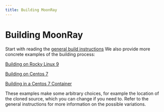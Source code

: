 ```yaml
---
title: Building MoonRay
---
```

# Building MoonRay

Start with reading the [general build instructions](general_build.md)
We also provide more concrete examples of the building process:

[Building on Rocky Linux 9](Rocky9/rocky9_build.md)

[Building on Centos 7](Centos9/centos7_build.md)

[Building in a Centos 7 Container](Centos7/centos7_container_build.md)

These examples make some arbitrary choices, for example the location of the cloned source, which you can change if you need to. Refer to the general instructions for more information on the possible variations.


